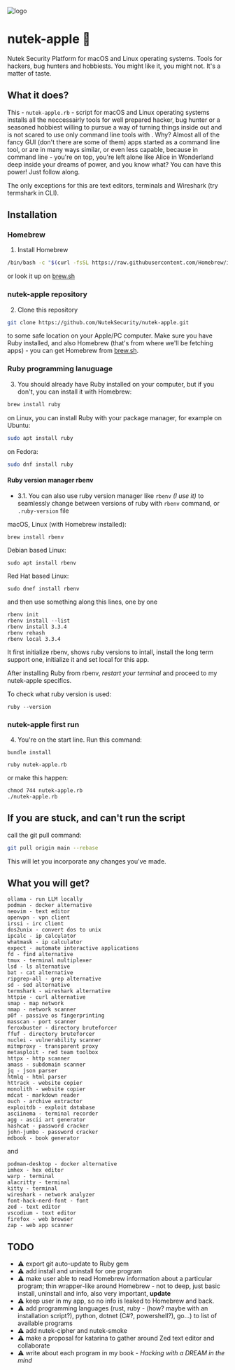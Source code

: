 ![logo](logo.png)

# nutek-apple 🍎

Nutek Security Platform for macOS and Linux operating systems. Tools for hackers, bug hunters and hobbiests. You might like it, you might not. It's a matter of taste.

## What it does?

This - `nutek-apple.rb` - script for macOS and Linux operating systems installs
all the neccessairly tools for well prepared hacker, bug hunter or
a seasoned hobbiest willing to pursue a way of turning things inside out and
is not scared to use only command line tools with . Why? Almost all of the fancy
GUI (don't there are some of them) apps started as a command line tool, or are
in many ways similar, or even less capable, because in command line - you're
on top, you're left alone like Alice in Wonderland deep inside your dreams of power, and you know what? You can have this power! Just follow along.


The only exceptions for this are text editors, terminals and Wireshark (try termshark in CLI).

## Installation

### Homebrew

1. Install Homebrew

```bash
/bin/bash -c "$(curl -fsSL https://raw.githubusercontent.com/Homebrew/install/HEAD/install.sh)"
```

or look it up on [brew.sh](https://brew.sh)

### nutek-apple repository

2. Clone this repository

```bash
git clone https://github.com/NutekSecurity/nutek-apple.git
```

to some safe location on your Apple/PC computer. Make sure you have Ruby installed, and also Homebrew (that's from where we'll be fetching apps) - you can get Homebrew from [brew.sh](https://brew.sh).

### Ruby programming lanuguage

3. You should already have Ruby installed on your computer, but if you don't, you can install it with Homebrew:

```bash
brew install ruby
```

on Linux, you can install Ruby with your package manager, for example on Ubuntu:

```bash
sudo apt install ruby
```
on Fedora:

```bash
sudo dnf install ruby
```

#### Ruby version manager rbenv

* 3.1. You can also use ruby version manager like `rbenv` _(I use it)_ to seamlessly change between versions of ruby with
`rbenv` command, or `.ruby-version` file

macOS, Linux (with Homebrew installed):

```shell
brew install rbenv
```

Debian based Linux:

```shell
sudo apt install rbenv
```

Red Hat based Linux:

```shell
sudo dnef install rbenv
```

and then use something along this lines, one by one

```shell
rbenv init
rbenv install --list
rbenv install 3.3.4
rbenv rehash
rbenv local 3.3.4
```

It first initialize rbenv, shows ruby versions to intall, install the long term support one, initialize it and set local
for this app.

After installing Ruby from rbenv, _restart your terminal_ and proceed to my nutek-apple specifics.

To check what ruby version is used:

```shell
ruby --version
```

### nutek-apple first run

4. You're on the start line. Run this command:

```shell
bundle install
```

```shell
ruby nutek-apple.rb
```

or make this happen:

```shell
chmod 744 nutek-apple.rb
./nutek-apple.rb
```

## If you are stuck, and can't run the script

call the git pull command:

```bash
git pull origin main --rebase
```

This will let you incorporate any changes you've made.

## What you will get?

```text
ollama - run LLM locally
podman - docker alternative
neovim - text editor
openvpn - vpn client
irssi - irc client
dos2unix - convert dos to unix
ipcalc - ip calculator
whatmask - ip calculator
expect - automate interactive applications
fd - find alternative
tmux - terminal multiplexer
lsd - ls alternative
bat - cat alternative
ripgrep-all - grep alternative
sd - sed alternative
termshark - wireshark alternative
httpie - curl alternative
smap - map network
nmap - network scanner
p0f - passive os fingerprinting
masscan - port scanner
feroxbuster - directory bruteforcer
ffuf - directory bruteforcer
nuclei - vulnerability scanner
mitmproxy - transparent proxy
metasploit - red team toolbox
httpx - http scanner
amass - subdomain scanner
jq - json parser
htmlq - html parser
httrack - website copier
monolith - website copier
mdcat - markdown reader
ouch - archive extractor
exploitdb - exploit database
asciinema - terminal recorder
agg - ascii art generator
hashcat - password cracker
john-jumbo - password cracker
mdbook - book generator
```

and

```text
podman-desktop - docker alternative
imhex - hex editor
warp - terminal
alacritty - terminal
kitty - terminal
wireshark - network analyzer
font-hack-nerd-font - font
zed - text editor
vscodium - text editor
firefox - web browser
zap - web app scanner
```

## TODO

* ⚠️ export git auto-update to Ruby gem
* ⚠️ add install and uninstall for one program
* ⚠️ make user able to read Homebrew information about a particular program; thin wrapper-like around Homebrew - not to deep, just basic install, uninstall and info, also very important, __update__
* ⚠️ keep user in my app, so no info is leaked to Homebrew and back.
* ⚠️ add programming languages (rust, ruby - (how? maybe with an installation script?), python, dotnet (C#?, powershell?), go...) to list of available programs
* ⚠️ add nutek-cipher and nutek-smoke
* ⚠️ make a proposal for katarina to gather around Zed text editor and collaborate
* ⚠️ write about each program in my book - _Hacking with a DREAM in the mind_
